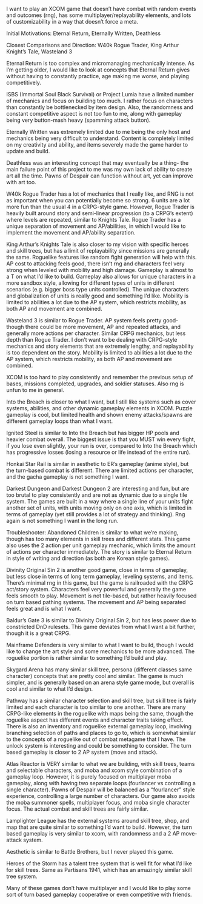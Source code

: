 I want to play an XCOM game that doesn’t have combat with random events and outcomes (rng), has some multiplayer/replayability elements, and lots of customizability in a way that doesn’t force a meta.

Initial Motivations: Eternal Return, Eternally Written, Deathless

Closest Comparisons and Direction: W40k Rogue Trader, King Arthur Knight’s Tale, Wasteland 3

Eternal Return is too complex and micromanaging mechanically intense. As I’m getting older, I would like to look at concepts that Eternal Return gives without having to constantly practice, age making me worse, and playing competitively.

ISBS (Immortal Soul Black Survival) or Project Lumia have a limited number of mechanics and focus on building too much. I rather focus on characters than constantly be bottlenecked by item design. Also, the randomness and constant competitive aspect is not too fun to me, along with gameplay being very button-mash heavy (spamming attack button).

Eternally Written was extremely limited due to me being the only host and mechanics being very difficult to understand. Content is completely limited on my creativity and ability, and items severely made the game harder to update and build.

Deathless was an interesting concept that may eventually be a thing- the main failure point of this project to me was my own lack of ability to create art all the time. Pawns of Despair can function without art, yet can improve with art too.

W40k Rogue Trader has a lot of mechanics that I really like, and RNG is not as important when you can potentially become so strong. 6 units are a lot more fun than the usual 4 in a CRPG-style game. However, Rogue Trader is heavily built around story and semi-linear progression (to a CRPG’s extent) where levels are repeated, similar to Knights Tale. Rogue Trader has a unique separation of movement and AP/abilities, in which I would like to implement the movement and AP/ability separation.

King Arthur’s Knights Tale is also closer to my vision with specific heroes and skill trees, but has a limit of replayability since missions are generally the same. Roguelike features like random fight generation will help with this. AP cost to attacking feels good, there isn’t rng and characters feel very strong when leveled with mobility and high damage. Gameplay is almost to a T on what I’d like to build. Gameplay also allows for unique characters in a more sandbox style, allowing for different types of units in different scenarios (e.g. bigger boss type units controlled). The unique characters and globalization of units is really good and something I’d like. Mobility is limited to abilities a lot due to the AP system, which restricts mobility, as both AP and movement are combined.

Wasteland 3 is similar to Rogue Trader. AP system feels pretty good- though there could be more movement, AP and repeated attacks, and generally more actions per character. Similar CRPG mechanics, but less depth than Rogue Trader. I don’t want to be dealing with CRPG-style mechanics and story elements that are extremely lengthy, and replayability is too dependent on the story. Mobility is limited to abilities a lot due to the AP system, which restricts mobility, as both AP and movement are combined.

XCOM is too hard to play consistently and remember the previous setup of bases, missions completed, upgrades, and soldier statuses. Also rng is unfun to me in general.

Into the Breach is closer to what I want, but I still like systems such as cover systems, abilities, and other dynamic gameplay elements in XCOM. Puzzle gameplay is cool, but limited health and shown enemy attacks/spawns are different gameplay loops than what I want.

Ignited Steel is similar to Into the Breach but has bigger HP pools and heavier combat overall. The biggest issue is that you MUST win every fight, if you lose even slightly, your run is over, compared to Into the Breach which has progressive losses (losing a resource or life instead of the entire run).

Honkai Star Rail is similar in aesthetic to ER’s gameplay (anime style), but the turn-based combat is different. There are limited actions per character, and the gacha gameplay is not something I want.

Darkest Dungeon and Darkest Dungeon 2 are interesting and fun, but are too brutal to play consistently and are not as dynamic due to a single tile system. The games are built in a way where a single line of your units fight another set of units, with units moving only on one axis, which is limited in terms of gameplay (yet still provides a lot of strategy and thinking). Rng again is not something I want in the long run.

Troubleshooter: Abandoned Children is similar to what we’re making, though has too many elements in skill trees and different stats. This game also uses the 2 action per unit gameplay mechanic, which limits the amount of actions per character immediately. The story is similar to Eternal Return in style of writing and direction (as both are Korean style games).

Divinity Original Sin 2 is another good game, close in terms of gameplay, but less close in terms of long term gameplay, leveling systems, and items. There’s minimal rng in this game, but the game is railroaded with the CRPG act/story system. Characters feel very powerful and generally the game feels smooth to play. Movement is not tile-based, but rather heavily focused on turn based pathing systems. The movement and AP being separated feels great and is what I want.

Baldur’s Gate 3 is similar to Divinity Original Sin 2, but has less power due to constricted DnD rulesets. This game deviates from what I want a bit further, though it is a great CRPG.

Mainframe Defenders is very similar to what I want to build, though I would like to change the art style and some mechanics to be more advanced. The roguelike portion is rather similar to something I’d build and play.

Skygard Arena has many similar skill tree, persona (different classes same character) concepts that are pretty cool and similar. The game is much simpler, and is generally based on an arena style game mode, but overall is cool and similar to what I’d design.

Pathway has a similar character selection and skill tree, but skill tree is fairly limited and each character is too similar to one another. There are many CRPG-like elements in the roguelike with maps being the same, though the roguelike aspect has different events and character traits taking effect. There is also an inventory and roguelike external gameplay loop, involving branching selection of paths and places to go to, which is somewhat similar to the concepts of a roguelike out of combat metagame that I have. The unlock system is interesting and could be something to consider. The turn based gameplay is closer to 2 AP system (move and attack).

Atlas Reactor is VERY similar to what we are building, with skill trees, teams and selectable characters, and moba and xcom style combination of a gameplay loop. However, it is purely focused on multiplayer moba gameplay, along with having two separate loops (fourlancer vs controlling a single character). Pawns of Despair will be balanced as a “fourlancer” style experience, controlling  a large number of characters. Our game also avoids the moba summoner spells, multiplayer focus, and moba single character focus. The actual combat and skill trees are fairly similar.

Lamplighter League has the external systems around skill tree, shop, and map that are quite similar to something I’d want to build. However, the turn based gameplay is very similar to xcom, with randomness and a 2 AP move-attack system.

Aesthetic is similar to Battle Brothers, but I never played this game. 

Heroes of the Storm has a talent tree system that is well fit for what I’d like for skill trees. Same as Partisans 1941, which has an amazingly similar skill tree system. 

Many of these games don’t have multiplayer and I would like to play some sort of turn based gameplay cooperative or even competitive with friends.

<br>
